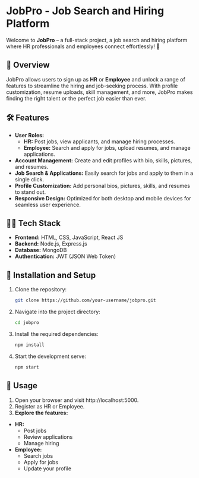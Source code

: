 # **JobPro - Job Search and Hiring Platform**  

Welcome to **JobPro** – a full-stack project, a job search and hiring platform where HR professionals and employees connect effortlessly! 🚀

## 🌟 **Overview**
JobPro allows users to sign up as **HR** or **Employee** and unlock a range of features to streamline the hiring and job-seeking process. With profile customization, resume uploads, skill management, and more, JobPro makes finding the right talent or the perfect job easier than ever.

## 🛠️ **Features**  
- **User Roles:**  
  - **HR:** Post jobs, view applicants, and manage hiring processes.  
  - **Employee:** Search and apply for jobs, upload resumes, and manage applications.
- **Account Management:** Create and edit profiles with bio, skills, pictures, and resumes.
- **Job Search & Applications:** Easily search for jobs and apply to them in a single click.
- **Profile Customization:** Add personal bios, pictures, skills, and resumes to stand out.
- **Responsive Design:** Optimized for both desktop and mobile devices for seamless user experience.

## 🧑‍💻 **Tech Stack**
- **Frontend:** HTML, CSS, JavaScript, React JS  
- **Backend:** Node.js, Express.js  
- **Database:** MongoDB  
- **Authentication:** JWT (JSON Web Token)  

## 🚀 **Installation and Setup**
1. Clone the repository:
   ```bash
   git clone https://github.com/your-username/jobpro.git

2. Navigate into the project directory:
   ```bash
   cd jobpro

3. Install the required dependencies:
   ```bash
   npm install

4. Start the development serve:
   ```bash
   npm start

## 💼 **Usage**
1. Open your browser and visit http://localhost:5000.
2. Register as HR or Employee.
3.  **Explore the features:**
   - **HR:**
     - Post jobs
     - Review applications
     - Manage hiring
   - **Employee:**
     - Search jobs
     - Apply for jobs
     - Update your profile
